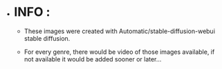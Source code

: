 - # INFO :
     -   These images were created with  Automatic/stable-diffusion-webui stable diffusion.
         
     -   For every genre, there would be video of those images available, if not available it would be added sooner or later...
